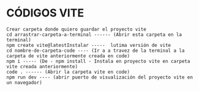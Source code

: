 # CÓDIGOS VITE

    Crear carpeta donde quiero guardar el proyecto vite
    cd arrastrar-carpeta-a-terminal ------ (Abrir esta carpeta en la terminal)
    npm create vite@latestInstalar -----  lutima versión de vite 
    cd nombre-de-carpeta-code ---- (Ir a a travez de la terminal a la carpeta de vite anteriormente creada en code)
    npm i ----- (De - npm install - Instala en proyecto vite en carpeta vite creada anteriormente)
    code . ------ (Abrir la carpeta vite en code)
    npm run dev ---- (abrir puerto de visualización del proyecto vite en un navegador)
   

